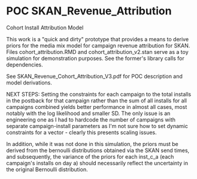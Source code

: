 # POC SKAN_Revenue_Attribution
Cohort Install Attribution Model



This work is a "quick and dirty" prototype that provides a means to derive priors for the media mix model for campaign revenue attribution for SKAN.
Files cohort_attribution.RMD and cohort_attribution_v2.stan serve as a toy simulation for demonstration purposes. See the former's library calls for dependencies.


See SKAN_Revenue_Cohort_Attribution_V3.pdf for POC description and model derivations.

NEXT STEPS:
Setting the constraints for each campaign to the total installs in the postback for that campaign rather than the sum of all installs for all campaigns combined yields better performance in almost all cases, most notably with the log likelihood and smaller SD. The only issue is an engineering one as I had to hardcode the number of campaigns with separate campaign-install parameters  as I'm not sure how to set dynamic constraints for a vector - clearly this presents scaling issues.

In addition, while it was not done in this simulation, the priors must be derived from the bernoulli distributions obtained via the SKAN send times, and subsequently, the variance of the priors for each inst_c_a (each campaign's installs on day a) should necessarily reflect the uncertainty in the original Bernoulli distribution.
